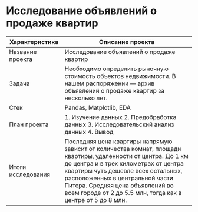 # Исследование объявлений о продаже квартир



| Характеристика       | Описание проекта                |
| ------------- |------------------|
| Название проекта    | Исследование объявлений о продаже квартир |
| Задача  | Необходимо определить рыночную стоимость объектов недвижимости. В нашем распоряжении — архив объявлений о продаже квартир за несколько лет. |
| Стек  | Pandas, Matplotlib, EDA  |
| План проекта  | 1. Изучение данных 2. Предобработка данных 3. Исследовательский анализ данных 4. Вывод |
| Итоги исследования  | Последняя цена квартиры напрямую зависит от количества комнат, площади квартиры, удаленности от центра. До 1 км до центра и в трех километрах от центра квартиры чуть дешевле всех остальных, расположенных в центральной части Питера. Средняя цена объявлений во всем городе от 2 до 5.5 млн, тогда как в центре от 5 до 8 млн.|


